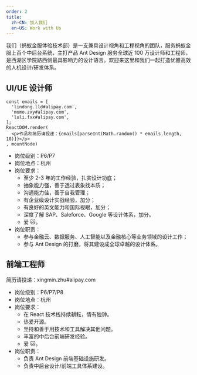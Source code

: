 ```yaml
---
order: 2
title:
  zh-CN: 加入我们
  en-US: Work with Us
---
```


我们（蚂蚁金服体验技术部）是一支兼具设计视角和工程视角的团队，服务蚂蚁金服上百个中后台系统，主打产品 Ant Design 服务全球近 100 万设计师和工程师，是西湖区学院路西侧最具影响力的设计语言。欢迎来这里和我们一起打造优雅高效的人机设计/研发体系。

## UI/UE 设计师

```__react
const emails = [
  'lindong.lld#alipay.com',
  'momo.zxy#alipay.com',
  'luli.fxx#alipay.com',
];
ReactDOM.render(
  <p>作品和简历请投递：{emails[parseInt(Math.random() * emails.length, 10)]}</p>
, mountNode)
```

- 岗位级别：P6/P7
- 岗位地点：杭州
- 岗位要求：
  - 至少 2-3 年的工作经验，扎实设计功底；
  - 抽象能力强，善于透过表象找本质；
  - 沟通能力佳，善于自我管理；
  - 有企业级设计实战经验，加分；
  - 有良好的英文能力和国际视眼，加分；
  - 深度了解 SAP、Saleforce、Google 等设计体系，加分。
  - 爱 🐱。
- 岗位职责：
  - 参与金融云、数据服务、人工智能以及金融核心等业务领域的设计工作；
  - 参与 Ant Design 的打磨，将其建设成全球卓越的设计体系。

## 前端工程师

简历请投递：xingmin.zhu#alipay.com

- 岗位级别：P6/P7/P8
- 岗位地点：杭州
- 岗位要求：
  - 在 React 技术栈持续耕耘，情有独钟。
  - 热爱开源。
  - 坚持和善于用技术和工具解决其他问题。
  - 丰富的中后台前端研发经验。
  - 爱 🐱。
- 岗位职责：
  - 负责 Ant Design 前端基础设施研发。
  - 负责中后台设计/前端工具体系建设。
